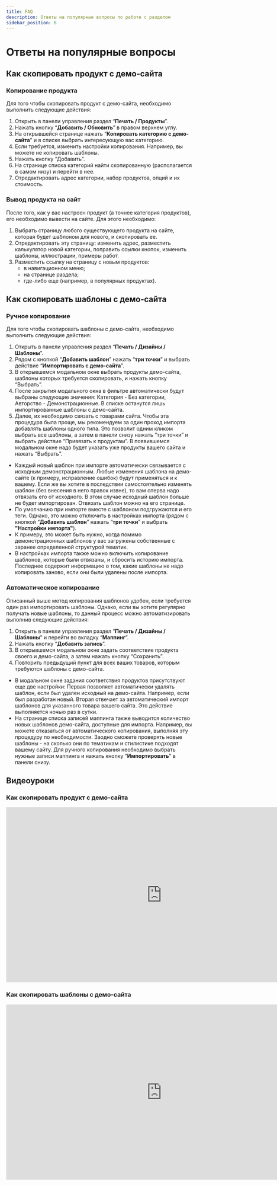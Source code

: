 ```yaml
---
title: FAQ
description: Ответы на популярные вопросы по работе с разделом
sidebar_position: 8
---
```


# Ответы на популярные вопросы

## Как скопировать продукт с демо-сайта
### Копирование продукта
Для того чтобы скопировать продукт с демо-сайта, необходимо выполнить следующие действия:
1. Открыть в панели управления раздел “__Печать / Продукты__”.
2. Нажать кнопку “__Добавить / Обновить__” в правом верхнем углу.
3. На открывшейся странице нажать “__Копировать категорию с демо-сайта__” и в списке выбрать интересующую вас категорию.
4. Если требуется, изменить настройки копирования. Например, вы можете не копировать шаблоны.
5. Нажать кнопку “Добавить”.
6. На странице списка категорий найти скопированную (располагается в самом низу) и перейти в нее.
7. Отредактировать адрес категории, набор продуктов, опций и их стоимость.

### Вывод продукта на сайт
После того, как у вас настроен продукт (а точнее категория продуктов), его необходимо вывести на сайте. Для этого необходимо:
1. Выбрать страницу любого существующего продукта на сайте, которая будет шаблоном для нового, и скопировать ее.
2. Отредактировать эту страницу: изменить адрес, разместить калькулятор новой категории, поправить ссылки кнопок, изменить шаблоны, иллюстрации, примеры работ.
3. Разместить ссылку на страницу с новым продуктов:
    + в навигационном меню;
    + на странице раздела;
    + где-либо еще (например, в популярных продуктах).

## Как скопировать шаблоны с демо-сайта
### Ручное копирование
Для того чтобы скопировать шаблоны с демо-сайта, необходимо выполнить следующие действия:
1. Открыть в панели управления раздел “__Печать / Дизайны / Шаблоны__”.
2. Рядом с кнопкой “__Добавить шаблон__” нажать “__три точки__” и выбрать действие “__Импортировать с демо-сайта__”.
3. В открывшемся модальном окне выбрать продукты демо-сайта, шаблоны которых требуется скопировать, и нажать кнопку “Выбрать”.
4. После закрытия модального окна в фильтре автоматически будут выбраны следующие значения: Категория - Без категории, Авторство - Демонстрационные. В списке останутся лишь импортированные шаблоны с демо-сайта.
5. Далее, их необходимо связать с товарами сайта. Чтобы эта процедура была проще, мы рекомендуем за один проход импорта добавлять шаблоны одного типа. Это позволит одним кликом выбрать все шаблоны, а затем в панели снизу нажать “три точки” и выбрать действие “Привязать к продуктам”. В появившемся модальном окне надо будет указать уже продукты вашего сайта и нажать “Выбрать”.
* Каждый новый шаблон при импорте автоматически связывается с исходным демонстрационным. Любые изменения шаблона на демо-сайте (к примеру, исправление ошибок) будут применяться и к вашему. Если же вы хотите в последствии самостоятельно изменять шаблон (без внесения в него правок извне), то вам сперва надо отвязать его от исходного. В этом случае исходный шаблон больше не будет импортирован. Отвязать шаблон можно на его странице. 
* По умолчанию при импорте вместе с шаблоном подгружаются и его теги. Однако, это можно отключить в настройках импорта (рядом с кнопкой “__Добавить шаблон__” нажать “__три точки__” и выбрать __"Настройки импорта"__).
* К примеру, это может быть нужно, когда помимо демонстрационных шаблонов у вас загружены собственные с заранее определенной структурой тематик. 
* В настройках импорта также можно включить копирование шаблонов, которые были отвязаны, и сбросить историю импорта. Последнее содержит информацию о том, какие шаблоны не надо копировать заново, если они были удалены после импорта. 

### Автоматическое копирование
Описанный выше метод копирования шаблонов удобен, если требуется один раз импортировать шаблоны. Однако, если вы хотите регулярно получать новые шаблоны, то данный процесс можно автоматизировать выполнив следующие действия:
1. Открыть в панели управления раздел “__Печать / Дизайны / Шаблоны__” и перейти во вкладку “__Маппинг__”.
2. Нажать кнопку “__Добавить запись__”.
3. В открывшемся модальном окне задать соответствие продукта своего и демо-сайта, а затем нажать кнопку “Сохранить”. 
4. Повторить предыдущий пункт для всех ваших товаров, которым требуются шаблоны с демо-сайта.
* В модальном окне задания соответствия продуктов присутствуют еще две настройки: 
Первая позволяет автоматически удалять шаблон, если был удален исходный на демо-сайта. Например, если был разработан новый.
Вторая отвечает за автоматический импорт шаблонов для указанного товара вашего сайта. Это действие выполняется ночью раз в сутки.
* На странице списка записей маппинга также выводится количество новых шаблонов демо-сайта, доступные для импорта. Например, вы можете отказаться от автоматического копирования, выполняя эту процедуру по необходимости. Заодно сможете проверять новые шаблоны - на сколько они по тематикам и стилистике подходят вашему сайту. Для ручного копирования необходимо выбрать нужные записи маппинга и нажать кнопку “__Импортировать__” в панели снизу.

## Видеоуроки
### Как скопировать продукт с демо-сайта
<iframe width="840" height="473" src="https://www.youtube.com/embed/kGlXFqytv0k?si=n90VGRVaZmw274xQ" title="YouTube video player" frameborder="0" allow="accelerometer; autoplay; clipboard-write; encrypted-media; gyroscope; picture-in-picture; web-share" allowfullscreen></iframe>

### Как скопировать шаблоны с демо-сайта
<iframe width="840" height="473" src="https://www.youtube.com/embed/l9xadqqxB_o?si=JxN7DowFrs8fgvDn" title="YouTube video player" frameborder="0" allow="accelerometer; autoplay; clipboard-write; encrypted-media; gyroscope; picture-in-picture; web-share" allowfullscreen></iframe>